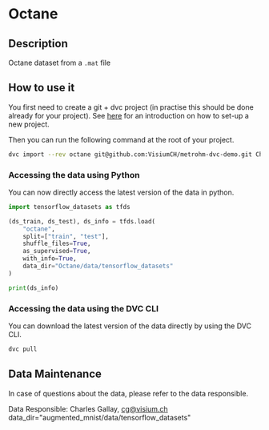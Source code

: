 
# Octane

## Description

Octane dataset from a `.mat` file


## How to use it

You first need to create a git + dvc project (in practise this should be done already for your project). See [here](https://github.com/VisiumCH/metrohm-dvc-demo) for an introduction on how to set-up a new project.


Then you can run the following command at the root of your project.

```bash
dvc import --rev octane git@github.com:VisiumCH/metrohm-dvc-demo.git Chromatograms/Octane
```
### Accessing the data using Python
You can now directly access the latest version of the data in python.

```python
import tensorflow_datasets as tfds

(ds_train, ds_test), ds_info = tfds.load(
    "octane",
    split=["train", "test"],
    shuffle_files=True,
    as_supervised=True,
    with_info=True,
    data_dir="Octane/data/tensorflow_datasets"
)

print(ds_info)
```

### Accessing the data using the DVC CLI
You can download the latest version of the data directly by using the DVC CLI.
```bash
dvc pull
```

## Data Maintenance
In case of questions about the data, please refer to the data responsible.

Data Responsible: Charles Gallay, cg@visium.ch
 data_dir="augmented_mnist/data/tensorflow_datasets"
